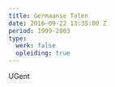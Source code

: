 ```yaml
---
title: Germaanse Talen
date: 2016-09-22 13:35:00 Z
period: 1999-2003
type:
  werk: false
  opleiding: true
---
```


UGent